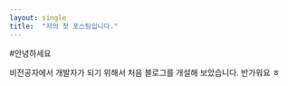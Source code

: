 ```yaml
---
layout: single
title:  "저의 첫 포스팅입니다."
---
```


#안녕하세요

비전공자에서 개발자가 되기 위해서 처음 블로그를 개설해 보았습니다. 반가워요 ㅎ
